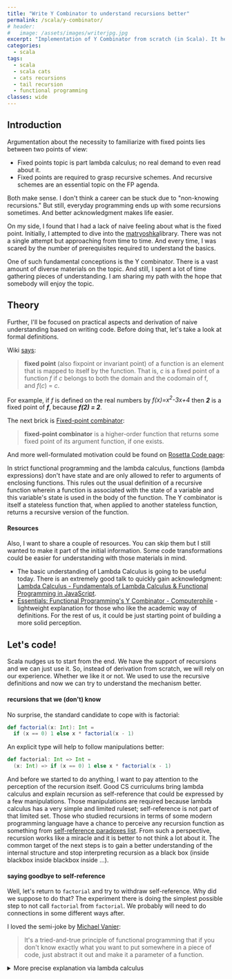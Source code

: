 ```yaml
---
title: "Write Y Combinator to understand recursions better"
permalink: /scala/y-combinator/
# header:
#   image: /assets/images/writerjpg.jpg
excerpt: "Implementation of Y Combinator from scratch (in Scala). It helps to understand structure of recursions."
categories:
  - scala
tags:
  - scala
  - scala cats
  - cats recursions
  - tail recursion
  - functional programming
classes: wide
---
```



## Introduction
Argumentation about the necessity to familiarize with fixed points lies between two points of view:
- Fixed points topic is part lambda calculus; no real demand to even read about it.
- Fixed points are required to grasp recursive schemes. And recursive schemes are an essential topic on the FP agenda.

Both make sense. I don't think a career can be stuck due to "non-knowing recursions." But still, everyday programming ends up with some recursions sometimes. And better acknowledgment makes life easier.

On my side, I found that I had a lack of naive feeling about what is the fixed point. Initially, I attempted to dive into the [matryoshka](https://github.com/precog/matryoshka)library. There was not a single attempt but approaching from time to time. And every time, I was scared by the number of prerequisites required to understand the basics.

One of such fundamental conceptions is the Y combinator. There is a vast amount of diverse materials on the topic. And still, I spent a lot of time gathering pieces of understanding. I am sharing my path with the hope that somebody will enjoy the topic.

## Theory
Further, I'll be focused on practical aspects and derivation of naive understanding based on writing code. Before doing that, let's take a look at formal definitions.

Wiki [says](https://en.wikipedia.org/wiki/Fixed_point_(mathematics)):
>**fixed point** (also fixpoint or invariant point) of a function is an element that is mapped to itself by the function. That is, *c* is a fixed point of a function *f* if *c* belongs to both the domain and the codomain of f, and _f_(_c_) = _c_.

For example, if _f_ is defined on the real numbers by
*f(x)=x<sup>2</sup>-3x+4*
then ***2*** is a fixed point of **_f_**, because ***f(2) = 2***.

The next brick is [Fixed-point combinator](https://en.wikipedia.org/wiki/Fixed-point_combinator):
>**fixed-point combinator** is a higher-order function that returns some fixed point of its argument function, if one exists.

And more well-formulated motivation could be found on [Rosetta Code page](https://rosettacode.org/wiki/Y_combinator):
>
In strict functional programming and the lambda calculus, functions (lambda expressions) don't have state and are only allowed to refer to arguments of enclosing functions.
This rules out the usual definition of a recursive function wherein a function is associated with the state of a variable and this variable's state is used in the body of the function.
The Y combinator is itself a stateless function that, when applied to another stateless function, returns a recursive version of the function.

#### Resources
Also, I want to share a couple of resources. You can skip them but I still wanted to make it part of the initial information. Some code transformations could be easier for understanding with those materials in mind.
- The basic understanding of Lambda Calculus is going to be useful today. There is an extremely good talk to quickly gain acknowledgment: [Lambda Calculus - Fundamentals of Lambda Calculus & Functional Programming in JavaScript](https://www.youtube.com/watch?v=3VQ382QG-y4).
- [Essentials: Functional Programming's Y Combinator - Computerphile](https://www.youtube.com/watch?v=9T8A89jgeTI) - lightweight explanation for those who like the academic way of definitions. For the rest of us, it could be just starting point of building a more solid perception.

## Let's code!
Scala nudges us to start from the end. We have the support of recursions and we can just use it. So, instead of derivation from scratch, we will rely on our experience. Whether we like it or not. We used to use the recursive definitions and now we can try to understand the mechanism better.

#### recursions that we (don't) know
No surprise, the standard candidate to cope with is factorial:
```scala
def factorial(x: Int): Int =
  if (x == 0) 1 else x * factorial(x - 1)
```

An explicit type will help to follow manipulations better:
```scala
def factorial: Int => Int =
  (x: Int) => if (x == 0) 1 else x * factorial(x - 1)
```

And before we started to do anything, I want to pay attention to the perception of the recursion itself.
Good CS curriculums bring lambda calculus and explain recursion as self-reference that could be expressed by a few manipulations. Those manipulations are required because lambda calculus has a very simple and limited ruleset; self-reference is not part of that limited set. Those who studied recursions in terms of some modern programming language have a chance to perceive any recursion function as something from [self-reference paradoxes list](https://en.wikipedia.org/wiki/List_of_paradoxes#Self%E2%80%93reference). From such a perspective, recursion works like a miracle and it is better to not think a lot about it.
The common target of the next steps is to gain a better understanding of the internal structure and stop interpreting recursion as a black box (inside blackbox inside blackbox inside ...).

#### saying goodbye to self-reference
Well, let's return to `factorial` and try to withdraw self-reference.
Why did we suppose to do that? The experiment there is doing the simplest possible step to not call `factorial` from `factorial`. We probably will need to do connections in some different ways after.

I loved the semi-joke by [Michael Vanier](https://mvanier.livejournal.com/2897.html):
>It's a tried-and-true principle of functional programming that if you don't know exactly what you want to put somewhere in a piece of code, just abstract it out and make it a parameter of a function.

<details markdown="span">
<summary>More precise explanation via lambda calculus</summary>

<a href="https://gogogle.com">lol2</a>
[Recursive Lambda Functions the Y-Combinator](https://sookocheff.com/post/fp/recursive-lambda-functions/)
Let’s use the idea of a fixed-point function to help solve our addition problem using recursion. We already know how to use a function in lambda calculus: *function application*. Application involves substituting a function’s bound variables (arguments) with argument expressions and evaluating the function’s body. You can delay this application by wrapping your function in another function. For example,  the function  
```
f : a
```  is equivalent to the following function  
```
λg.(g:a):f 
```
where the original function *f* becomes the argument of a new function application in the body of *g* — when *g* is applied, the return value is *f a*. By using *g* in place of f* in a recursive function, we can substitute the recursive call with a new function that does not recurse. 

</details>

Ok, let's do it. Let's replace `factorial` call in the body with `kernel` (it is not a full-featured factorial yet).
```scala
(x: Int) => if (x == 0) 1 else x * kernel(x - 1)
```

And `kernel` is our parameter now, it takes a number, and returns a number too.
```scala
def factorialWithKernel(kernel: Int => Int): Int => Int =
  (x: Int) => if (x == 0) 1 else x * kernel(x - 1)
```
Well, we produced *something*. `factorialWithKernel` is not recursive.
Some part of "magic" had been withdrawn though.
We decoupled self-reference and now the kernel is not calling kernel. At least, `factorialWithKernel` *simply calls* `kernel`. We don't know what kernel actually does.
I suggest playing around with `factorialWithKernel` before we start to return magic back.
We need to understand what we really want from our "simple" `kernel` function.

<details>
<summary>Let's add more logging</summary>
We need more evidence!
```scala
def factorialWithKernel(kernel: Int => Int): Int => Int =
  n => {
    if (n == 0) {
      println("returning 1!")
      1
    } else {
      val kernelResult = kernel(n - 1)
      val finalResult = n * kernelResult
      println(s"n[$n] * kernel($n - 1)[$kernelResult] = $finalResult")
      finalResult
    }
  }
```
</details>

#### what is kernel?
What we can use as the simplest function? The identity function is our friend here.

```scala
val `factorialWithKernel(identity)` = factorialWithKernel(identity)
```

So, what we will have for zero?
```scala
`factorialWithKernel(identity)`(0)
```
Predictalby, `(x == 0)` condition serves our need and returns 1.

Should anybody care about kernel then?

```scala
val `factorialWithKernel(42)`: Int => Int = 
  factorialWithKernel(_ => 42)  
  
val result0With42Kernel = `factorialWithKernel(42)` apply 0  
println(s"Result for 0 applied to factorialWithKernel(42): $result0With42Kernel") 
```

`factorialWithKernel` takes care of the 0 input case and ignores kernel:
```
returning 1!
Result for 0 applied to factorialWithKernel(42): 1
```

What about passing non-zero?
```scala
val result1With42Kernel = 
  `factorialWithKernel(42)` apply 1  
  
println(s"Result for 1 applied to factorialWithKernel(42): $result0With42Kernel")
```

There is no "returning 1!" message and `kernel(0)` returned 42:
```
n[1] * kernel(1 - 1)[42] = 42
Result for 1 applied to factorialWithKernel(42): 42
```

So, calculations are broken. The `kernel` returns 42 and that's quite expected.
Can we tackle that?
What do we want in the **1**-as-input case?
Unconsciously it seems like we already put most of necessary lines.
1. We want to decrement **1**. Done? `n - 1` is there! Done.
2. We pass decremented value to the `kernel` of type `Int => Int`. We did it, **0** is passed!
3. We want `kernel` to calculate 1 for **0**-input but our kernel is `f(x) = 42`.

Apparently, we have a problem with kernel. Do we have function that returns **1** for **0**-input (`f(0) == 1`)?

It is scary to say, but `factorialWithKernel(42)` does it.
`factorialWithKernel` helps to utilize any `Int -> Int` function, nothing prevents us to give it a try.

```scala
val factorialWithDerivedKernel =
  factorialWithKernel(`factorialWithKernel(42)`)
```

`factorialWithDerivedKernel apply 1` works good!
```
returning 1!
n[1] * kernel(1 - 1)[1] = 1
```

Are we good? No. We need to generate more kernels for different inputs, we still reach 42 at the second iteration.

```
Let's apply 11 to factorialWithDerivedKernel
n[10] * kernel(10 - 1)[42] = 420
n[11] * kernel(11 - 1)[420] = 4620
Result for 11 applied to factorialWithDerivedKernel: 4620
```

#### understanding properties of kernel
Now we understand what we missed once moved to non-recursive `factorialWithKernel` with `kernel` parameter.
`kernel` itself is missed!
We somehow don't care about what it particularly does. But still, it should be generated and passed and we barely can do it on our own.

Previously, we already noticed that `kernel` is something that pitentially could be derived. It hides self-referential *structure* instead of any particular piece of logic.
In practice, we see that result of factorialWithKernel is `Int => Int` function that does quite the same as `kernel` itself. We can (and should) *use those produced functions as kernels*.
It sounds recursive too, but it is not a big surprise that we ended up with a demand to turn `factorialWithKernel` into the function that behaves like kernel (but with allowance to refer to itself).


1. We have factorialWithKernel that takes `kernel`. The kernel should be a full-featured factorial function under the hood; reminding us that we use it to calculate the factorial of a decremented number: `kernel(x - 1)`.
2. It seems like we need some kind of tool that will be able to cook that function for us. On one side, we attempted to pass some dummy values and it almost worked. On another side, even with more manual manipulations, it is not clear how to assemble that recursion-without-recursion function.

Let's return to point number one.
We're passing the `kernel`. And we expect as a result is the same function that takes numbers and calculates factorial.

And that is the most mind-blowing thing.
We need such `kernel` that we can pass to `factorialWithKernel`  and receive back the same `kernel` function. Again, `factorialWithKernel(kernel)` should be equal to `kernel` itself.

<details>
<summary>Equality of functions</summary>
[Equality of Functions](https://mathstats.uncg.edu/sites/pauli/112/HTML/secfuneq.html) rule. 
Two functions are equal if they have the same domain and codomain and their values are the same for all elements of the domain.
</details>
An attempt to manually derive the kernel works badly here. It is hard to think about equality once the second function is derived from the first one and that second function can calculate factorial for **1** while the first returns a dummy value.
When you do not write the functions down and just explore properties then the `kernel` is just a function that calculates the factorial of a decremented number. And the same function is returned.

Now, it time to recall fix-points.

>**fixed point** (also fixpoint or invariant point) of a function is an element that is mapped to itself by the function.
>**fixed-point combinator** is a higher-order function that returns some fixed point of its argument function.

At that particular moment, things are joining together. We need fixed-point combinator to provide `kernel`!

It doesn't clear how it could work. But we can try to move step by step with the hope that iterative updates will work in the end.

#### Y Combinator

#### Initial steps
Good. Step number one. Set up the signature.
We want to pass our `factorialWithKernel` and receive simple `Int => Int` back, let's just put the appropriate signature.
```scala
def fix[A](f: (A => A) => (A => A)): A => A = ???
```
I am replacing `Int` by generic since it just makes lines shorter.

Now we can start building definition.
We need to calculate *something*, easy step.
```scala
def fix[A](f: (A => A) => (A => A)): A => A = {  
  val calculated = ???
  calculated  
}
```

One more naive step. We should invoke `f`, aren't we?
```scala
def fix[A](f: (A => A) => (A => A)): A => A = {  
  val calculated = f(???) 
  calculated  
}
```

And what we can provide? Our attempts to provide some particular value failed previously. At that point, we need to introduce indirect self-reference, which had been withdrawn once we replaced self-reference with the `kernel`.
```scala
def fix[A](f: (A => A) => (A => A)): A => A = {  
  val calculated = f(calculated) 
  calculated  
}
```

Does it work? No.
The compiler says: "Recursive value calculated needs type". Not a big deal.
```scala
def fix[A](f: (A => A) => (A => A)): A => A = {  
  val calculated: A => A = f(calculated) 
  calculated  
}
```

What now? "Forward reference to value calculated extends over definition of value calculated". `calculated` should be calculated first to be passed as an argument for `f` function that calculates calculated.

We continue to leverage Scala's strengths. Laziness could help there.
```scala
def fix[A](f: (A => A) => (A => A)): A => A = {  
  lazy val calculated: A => A = f(calculated)
  calculated  
}
```

It compiles!

#### Fighting with overflows

```scala
val factorial: Int => Int = fix(factorialWithKernel)
```
Without even running `factorial` we meet `java.lang.StackOverflowError`.

The problem here is `f`. We need to pass an argument to it. That argument needs the result of the evaluation. `f: (A => A) => (A => A)` has function as argument. And that argument is passed by value. That means we need to calculate our `kernel` before passing it into `factorialWithKernel`. It worked well when we passed our `_ => 42` and manually derived functions.
But it doesn't work when the orchestrator calls `f(calculated)` and `calculated` should be calculated *before* calling `f`.
`f(f(f(f(...))))` can't reach a point of return to finally pass any argument.
Again, we cat try to invoke lazy evaluation.
We need to amend the argument of `f` (which is of type `(A => A)`) and mark it as the passed-by-name parameter.

```scala
def fix[A](f: (=> (A => A)) => (A => A)) = {  
  lazy val calculated: A => A = f(calculated)
  calculated  
}
```

Anonymous definition without explicit typing will look as previously:
```scala
fix[Int](kernel => x => if (x == 0) 1 else x * kernel(x - 1))
```

Our functions going to look like this now:
```scala
def factorialWithKernelPassedByName(kernel: => (Int => Int)): Int => Int =  
  n => {  
    if (n == 0) {  
      println("returning 1!")  
      1  
    } else {  
      val kernelResult = kernel(n - 1)  
      val finalResult = n * kernelResult  
      println(s"n[$n] * kernel($n - 1)[$kernelResult] = $finalResult")  
      finalResult  
    }  
  }
```

Finally, it works as expected.
```scala
val fixedFactorial: Int => Int = 
  fix[Int](factorialWithKernelPassedByName)
```

```
Let's apply 11 to fixedFactorial
returning 1!
n[1] * kernel(1 - 1)[1] = 1
n[2] * kernel(2 - 1)[1] = 2
n[3] * kernel(3 - 1)[2] = 6
n[4] * kernel(4 - 1)[6] = 24
n[5] * kernel(5 - 1)[24] = 120
n[6] * kernel(6 - 1)[120] = 720
n[7] * kernel(7 - 1)[720] = 5040
n[8] * kernel(8 - 1)[5040] = 40320
n[9] * kernel(9 - 1)[40320] = 362880
n[10] * kernel(10 - 1)[362880] = 3628800
n[11] * kernel(11 - 1)[3628800] = 39916800
Result for 11 applied to fixedFactorial: 39916800
```

The `fix` manages to perform a pseudo-self-reference trick and "exit on time" without cycling.

#### Built-in syntax
Explicit notes.
1. Scala provides native syntax to define a non-recursive function with self-reference
```scala
val factorial: Int => Int = new (Int => Int) { kernel => 
  def apply(n: Int): Int = 
    if (n == 1) 1 else n * kernel.apply(n - 1)  
}
```
So, you create an instance of `Int => Int`, and implement `apply` of `scala.Function1`.
`kernel` there is a self-reference we can use in the definition. You can check out [SO: Explicit self-references](https://stackoverflow.com/questions/8073263/explicit-self-references-with-no-type-difference-with-this) discussion in case such kind of self-reference require explicit explanation.

And still, in Scala, there is no explicit demand to avoid recursive definitions.
The initial function does the same thing and looks neat.
```scala
def factorial(x: Int): Int = 
  if (x == 0) 1 else x * factorial(x - 1)
```
Are we good with it then?
No! In both cases, we have the "opportunity" to overflow the stack. Y Combinator doesn't help with it.
In practice, we need to look for ways to write tail recursion.
It is easy to rewrite factorial to make it stack-safe.
```scala
def factorial(x: Int): BigInt = {  
  @tailrec  
  def factorialIteration(current: Int, accumulator: BigInt): BigInt =  
    if (current == 0) accumulator  
    else factorialIteration(current - 1, current * accumulator)  
  
  factorialIteration(x, accumulator = 1)  
}
```


## Tail recursions and monads
### tailRecM and explicit state for each iteration
In real applications, we typically need to handle some IO. `cats.FlatMap.tailRecM` is our friend there.

`def tailRecM[A, B](a: A)(f: A => F[Either[A, B]]): F[B]` takes initial argument and function that either calculates accumulator `A` state or returns `B` that ends recursion.

Let us have a state with the current number and accumulator. We need it to not play around with tuples and those `_1` and `_2` properties.
```scala
case class FactorialStepState(current: Int, accumulator: BigInt)
```

And we need an initial state.
```scala
object FactorialStepState {  
  val initial: Int => FactorialStepState = 
    x => FactorialStepState(x, 1)  
}
```

Now factorial looks like this.
```scala
def factorial(x: Int): BigInt =  
  FlatMap[Id].tailRecM[FactorialStepState, BigInt(FactorialStepState.initial(x))(state =>  
  if (state.current == 0) state.accumulator.asRight  
  else  
    FactorialStepState(  
      current = state.current - 1,  
      accumulator = state.current * state.accumulator  
    ).asLeft  
)
```
And once state itself is connected to some particular approach, it is ok to add specific functions to the state class iteself.
```scala
case class FactorialStepState(current: Int, accumulator: BigInt) {  
  
  /** Generates state for next iteration (in terms of algorithm that decreases a value on each step)  
    * @return updated state  
    */  
  def multiplyAndDecrement: FactorialStepState =  
    this.copy(current = this.current - 1, accumulator = this.current * this.accumulator)  
}
```

Now it is simplified.
```scala
def factorial(x: Int): BigInt =  
  FlatMap[Id].tailRecM[FactorialStepState, BigInt](FactorialStepState.initial(x))(state =>  
    if (state.current == 0) state.accumulator.asRight 
    else state.multiplyAndDecrement.asLeft  
  )
```

Often, we can gain more transparency after adding explicit state descriptions.
Attempts to give meaningful names and write accurate functions nudge to be very specific.
In factorial case, `current` and `accumulator` are just generic names for any kind of folding iteration. So, that's like using `i` in while/for loop. It would be better to use anything meaningful. And that's not easy in our case. [There are only two hard things in Computer Science: cache invalidation and naming things.](https://martinfowler.com/bliki/TwoHardThings.html)
We have some accumulator, it aggregates results of multiplication but there is no specific name for such kind of multiplication.
We have "factorial" itself but it is the multiplication of numbers in ascending order. But once we start to care more about transparency, there are no obstacles to amending the algorithm.
We can start from 1 and iteratively multiply numbers in descending orders to have meaningful values.
`number: Int` and `factorial: BigInt` have much more sense, also we can return all calculated factorials together as `factorials: Map[Int, BigInt]`.
Naturally, very mechanical `multiplyAndDecrement` could be replaced by a high-level `nextFactorial` function.
Now we have more maintainable and self-descriptive structure
```scala
case class Factorials(
  number: Int, 
  factorial: BigInt, 
  factorials: Map[Int, BigInt]
) {  
  
  /** Generates state for next iteration (in terms of algorithm that increases a value on each step)  
    * @return  
    *   updated state  
    */  
  def nextFactorial: Factorials = {  
    val incremented: Int   = this.number + 1  
    val calculated: BigInt = this.factorial * incremented  
    println(s"Factorial for $incremented is $calculated")  
    this.copy(  
      number = incremented,  
      factorial = calculated,  
      this.factorials + (incremented -> calculated)  
    )  
  }  
}  
  
object Factorials {  
  val initial: Factorials = Factorials(0, 1, Map(0 -> 1))  
}  
  
def factorialsUntil(x: Int): Map[Int, BigInt] =  
  FlatMap[Id].tailRecM[Factorials, Map[Int, BigInt]](Factorials.initial)(state =>  
    if (state.number == x) state.factorials.asRight else state.nextFactorial.asLeft  
  )
```


